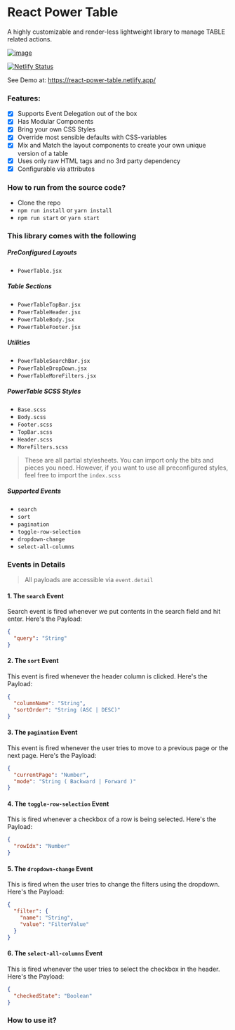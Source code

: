 # React Power Table

A highly customizable and render-less lightweight library to manage TABLE related actions.

<a href="https://www.linkedin.com/in/tuhinkarmakar3882/" target="_blank">![image](https://img.shields.io/badge/LinkedIn-0077B5?style=for-the-badge&logo=linkedin&logoColor=white) </a>

[![Netlify Status](https://api.netlify.com/api/v1/badges/27a688b2-6479-45e2-81fd-171f52b6e5c7/deploy-status)](https://app.netlify.com/sites/react-power-table/deploys)

See Demo at: https://react-power-table.netlify.app/

### Features:

- [x] Supports Event Delegation out of the box
- [x] Has Modular Components
- [x] Bring your own CSS Styles
- [x] Override most sensible defaults with CSS-variables
- [x] Mix and Match the layout components to create your own unique version of a table
- [x] Uses only raw HTML tags and no 3rd party dependency
- [x] Configurable via attributes

### How to run from the source code?

- Clone the repo
- `npm run install` or `yarn install`
- `npm run start` or `yarn start`

### This library comes with the following

##### PreConfigured Layouts

- `PowerTable.jsx`

##### Table Sections

- `PowerTableTopBar.jsx`
- `PowerTableHeader.jsx`
- `PowerTableBody.jsx`
- `PowerTableFooter.jsx`

##### Utilities

- `PowerTableSearchBar.jsx`
- `PowerTableDropDown.jsx`
- `PowerTableMoreFilters.jsx`

##### PowerTable SCSS Styles

- `Base.scss`
- `Body.scss`
- `Footer.scss`
- `TopBar.scss`
- `Header.scss`
- `MoreFilters.scss`

> These are all partial stylesheets. You can import only the bits and pieces you need. However, if you want to use all preconfigured styles, feel free to import the `index.scss`

##### Supported Events

- `search`
- `sort`
- `pagination`
- `toggle-row-selection`
- `dropdown-change`
- `select-all-columns`

### Events in Details

> All payloads are accessible via `event.detail`

#### 1. The `search` Event

Search event is fired whenever we put contents in the search field and hit enter. Here's the Payload:

```json
{
  "query": "String"
}
```

#### 2. The `sort` Event

This event is fired whenever the header column is clicked. Here's the Payload:

```json
{
  "columnName": "String",
  "sortOrder": "String (ASC | DESC)"
}
```

#### 3. The `pagination` Event

This event is fired whenever the user tries to move to a previous page or the next page. Here's the Payload:

```json
{
  "currentPage": "Number",
  "mode": "String ( Backward | Forward )"
}
```

#### 4. The `toggle-row-selection` Event

This is fired whenever a checkbox of a row is being selected. Here's the Payload:

```json
{
  "rowIdx": "Number"
}
``` 

#### 5. The `dropdown-change` Event

This is fired when the user tries to change the filters using the dropdown. Here's the Payload:

```json
{
  "filter": {
    "name": "String",
    "value": "FilterValue"
  }
}
``` 

#### 6. The `select-all-columns` Event

This is fired whenever the user tries to select the checkbox in the header. Here's the Payload:

```json
{
  "checkedState": "Boolean"
}
``` 

### How to use it?


